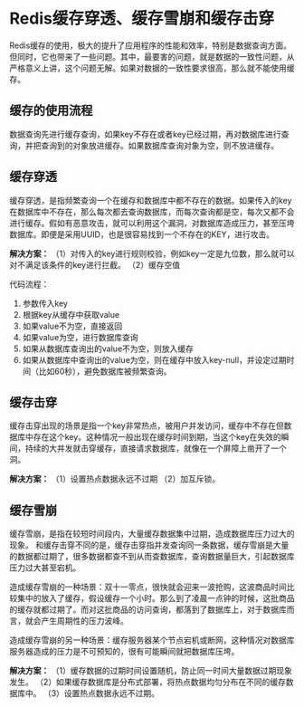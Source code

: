 # Redis缓存穿透、缓存雪崩和缓存击穿

Redis缓存的使用，极大的提升了应用程序的性能和效率，特别是数据查询方面。但同时，它也带来了一些问题。其中，最要害的问题，就是数据的一致性问题，从严格意义上讲，这个问题无解。如果对数据的一致性要求很高，那么就不能使用缓存。        


## 缓存的使用流程
数据查询先进行缓存查询，如果key不存在或者key已经过期，再对数据库进行查询，并把查询到的对象放进缓存。如果数据库查询对象为空，则不放进缓存。


## 缓存穿透
缓存穿透，是指频繁查询一个在缓存和数据库中都不存在的数据。如果传入的key在数据库中不存在，那么每次都去查询数据库，而每次查询都是空，每次又都不会进行缓存。假如有恶意攻击，就可以利用这个漏洞，对数据库造成压力，甚至压垮数据库。即便是采用UUID，也是很容易找到一个不存在的KEY，进行攻击。

**解决方案：**
（1）对传入的key进行规则校验，例如key一定是九位数，那么就可以对不满足该条件的key进行拦截。
（2）缓存空值

代码流程：

1. 参数传入key
2. 根据key从缓存中获取value
3. 如果value不为空，直接返回
4. 如果value为空，进行数据库查询
5. 如果从数据库查询出的value不为空，则放入缓存
6. 如果从数据库中查询出的value为空，则在缓存中放入key-null，并设定过期时间（比如60秒），避免数据库被频繁查询。


## 缓存击穿

缓存击穿出现的场景是指一个key非常热点，被用户并发访问，缓存中不存在但数据库中存在这个key。这种情况一般出现在缓存时间到期，当这个key在失效的瞬间，持续的大并发就击穿缓存，直接请求数据库，就像在一个屏障上凿开了一个洞。

**解决方案：**
（1）设置热点数据永远不过期
（2）加互斥锁。


## 缓存雪崩
缓存雪崩，是指在较短时间段内，大量缓存数据集中过期，造成数据库压力过大的现象。
和缓存击穿不同的是，缓存击穿指并发查询同一条数据，缓存雪崩是大量的数据都过期了，很多数据都查不到从而查数据库，查询数据量巨大，引起数据库压力过大甚至宕机。

造成缓存雪崩的一种场景：双十一零点，很快就会迎来一波抢购，这波商品时间比较集中的放入了缓存，假设缓存一个小时。那么到了凌晨一点钟的时候，这批商品的缓存就都过期了。而对这批商品的访问查询，都落到了数据库上，对于数据库而言，就会产生周期性的压力波峰。

造成缓存雪崩的另一种场景：缓存服务器某个节点宕机或断网，这种情况对数据库服务器造成的压力是不可预知的，很有可能瞬间就把数据库压垮。

**解决方案：**
（1）缓存数据的过期时间设置随机，防止同一时间大量数据过期现象发生。
（2）如果缓存数据库是分布式部署，将热点数据均匀分布在不同的缓存数据库中。
（3）设置热点数据永远不过期。
